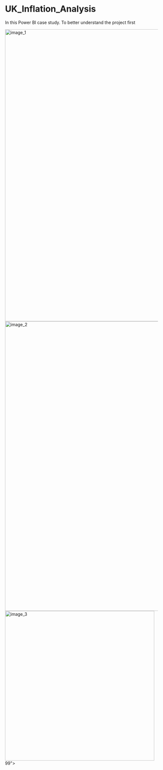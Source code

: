 # UK_Inflation_Analysis
In this Power BI case study. To better understand the project first  


<img width="960" alt="image_1" src="https://github.com/RawfurJim/UK_Inflation_Analysis/assets/64610564/d16ff2d6-f4d5-4a32-a7ca-722e8aa115ec">
<img width="952" alt="image_2" src="https://github.com/RawfurJim/UK_Inflation_Analysis/assets/64610564/bcabdd4d-dfa5-46d2-8ecd-6f5d6596db0d">
<img width="492" alt="image_3" src="https://github.com/RawfurJim/UK_Inflation_Analysis/assets/64610564/6891ac2b-7f8f-4592-843c-75aebdc559
<img width="495" alt="image_4" src="https://github.com/RawfurJim/UK_Inflation_Analysis/assets/64610564/c238722a-c436-4810-ac10-3d0ce205d9d3">
99">
